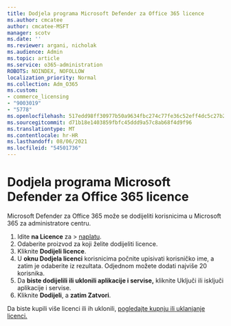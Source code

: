 ```yaml
---
title: Dodjela programa Microsoft Defender za Office 365 licence
ms.author: cmcatee
author: cmcatee-MSFT
manager: scotv
ms.date: ''
ms.reviewer: argani, nicholak
ms.audience: Admin
ms.topic: article
ms.service: o365-administration
ROBOTS: NOINDEX, NOFOLLOW
localization_priority: Normal
ms.collection: Adm_O365
ms.custom:
- commerce_licensing
- "9003019"
- "5778"
ms.openlocfilehash: 517edd98ff30977b50a9634fbc274c77fe36c52eff4dc5c27b24e1d57dc7cc8e
ms.sourcegitcommit: d71b18e1403859fbfc45ddd9a57c8ab68f4d9f96
ms.translationtype: MT
ms.contentlocale: hr-HR
ms.lasthandoff: 08/06/2021
ms.locfileid: "54501736"
---
```

# <a name="assign-microsoft-defender-for-office-365-licenses"></a>Dodjela programa Microsoft Defender za Office 365 licence

Microsoft Defender za Office 365 može se dodijeliti korisnicima u Microsoft 365 za administratore centru.

1. Idite **na Licence** za  >  [naplatu](https://go.microsoft.com/fwlink/p/?linkid=842264).
2. Odaberite proizvod za koji želite dodijeliti licence.
3. Kliknite **Dodijeli licence**.
4. U **oknu Dodjela licenci**  korisnicima počnite upisivati korisničko ime, a zatim je odaberite iz rezultata. Odjednom možete dodati najviše 20 korisnika.
5. Da **biste dodijelili ili uklonili aplikacije i servise,**  kliknite Uključi ili isključi aplikacije i servise.
6. Kliknite **Dodijeli**, a  **zatim Zatvori**.

Da biste kupili više licenci ili ih uklonili, [pogledajte kupnju ili uklanjanje licenci.](/microsoft-365/commerce/licenses/buy-licenses#buy-or-remove-licenses-for-your-business-subscription)